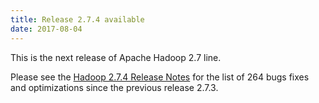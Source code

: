 ```yaml
---
title: Release 2.7.4 available
date: 2017-08-04
---
```

<!---
  Licensed under the Apache License, Version 2.0 (the "License");
  you may not use this file except in compliance with the License.
  You may obtain a copy of the License at

   http://www.apache.org/licenses/LICENSE-2.0

  Unless required by applicable law or agreed to in writing, software
  distributed under the License is distributed on an "AS IS" BASIS,
  WITHOUT WARRANTIES OR CONDITIONS OF ANY KIND, either express or implied.
  See the License for the specific language governing permissions and
  limitations under the License. See accompanying LICENSE file.
-->

This is the next release of Apache Hadoop 2.7 line. 

Please see the [Hadoop 2.7.4 Release Notes](http://hadoop.apache.org/docs/r2.7.4/hadoop-project-dist/hadoop-common/releasenotes.html) for the list of 264 bugs fixes and optimizations since the previous release 2.7.3.        

